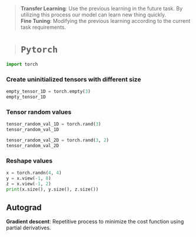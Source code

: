 > **Transfer Learning**: Use the previous learning in the future task. By utilizing this process our model can learn new thing quickly.   
> **Fine Tuning**: Modifying the previous learning according to the current task requirements.



> # **`Pytorch`**

```python
import torch
```

### Create uninitialized tensors with different size

```python
empty_tensor_1D = torch.empty(3)
empty_tensor_1D
```

### Tensor random values

```python
tensor_random_val_1D = torch.rand(3)
tensor_random_val_1D

tensor_random_val_2D = torch.rand(3, 2)
tensor_random_val_2D
```

### Reshape values

```python
x = torch.randn(4, 4)
y = x.view(-1, 8)
z = x.view(-1, 2)
print(x.size(), y.size(), z.size())
```

## **Autograd**

**Gradient descent**: Repetitive process to minimize the cost function using partial derivatives.
